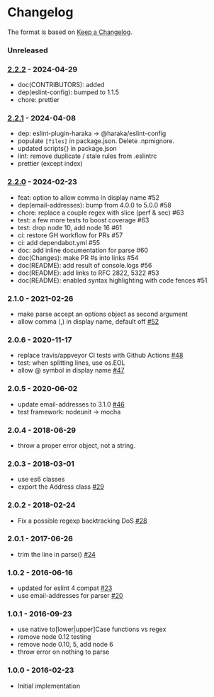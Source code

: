 # Changelog

The format is based on [Keep a Changelog](https://keepachangelog.com/).

### Unreleased

### [2.2.2] - 2024-04-29

- doc(CONTRIBUTORS): added
- dep(eslint-config): bumped to 1.1.5
- chore: prettier

### [2.2.1] - 2024-04-08

- dep: eslint-plugin-haraka -> @haraka/eslint-config
- populate `[files]` in package.json. Delete .npmignore.
- updated scripts{} in package.json
- lint: remove duplicate / stale rules from .eslintrc
- prettier (except index)

### [2.2.0] - 2024-02-23

- feat: option to allow comma in display name #52
- dep(email-addresses): bump from 4.0.0 to 5.0.0 #58
- chore: replace a couple regex with slice (perf & sec) #63
- test: a few more tests to boost coverage #63
- test: drop node 10, add node 16 #61
- ci: restore GH workflow for PRs #57
- ci: add dependabot.yml #55
- doc: add inline documentation for parse #60
- doc(Changes): make PR #s into links #54
- doc(README): add result of console.logs #56
- doc(README): add links to RFC 2822, 5322 #53
- doc(README): enabled syntax highlighting with code fences #51

### 2.1.0 - 2021-02-26

- make parse accept an options object as second argument
- allow comma (,) in display name, default off [#52](https://github.com/haraka/node-address-rfc2822/pull/52)

### 2.0.6 - 2020-11-17

- replace travis/appveyor CI tests with Github Actions [#48](https://github.com/haraka/node-address-rfc2822/pull/48)
- test: when splitting lines, use os.EOL
- allow @ symbol in display name [#47](https://github.com/haraka/node-address-rfc2822/pull/47)

### 2.0.5 - 2020-06-02

- update email-addresses to 3.1.0 [#46](https://github.com/haraka/node-address-rfc2822/pull/46)
- test framework: nodeunit -> mocha

### 2.0.4 - 2018-06-29

- throw a proper error object, not a string.

### 2.0.3 - 2018-03-01

- use es6 classes
- export the Address class [#29](https://github.com/haraka/node-address-rfc2822/pull/29)

### 2.0.2 - 2018-02-24

- Fix a possible regexp backtracking DoS [#28](https://github.com/haraka/node-address-rfc2822/pull/28)

### 2.0.1 - 2017-06-26

- trim the line in parse() [#24](https://github.com/haraka/node-address-rfc2822/pull/24)

### 1.0.2 - 2016-06-16

- updated for eslint 4 compat [#23](https://github.com/haraka/node-address-rfc2822/pull/23)
- use email-addresses for parser [#20](https://github.com/haraka/node-address-rfc2822/pull/20)

### 1.0.1 - 2016-09-23

- use native to[lower|upper]Case functions vs regex
- remove node 0.12 testing
- remove node 0.10, 5, add node 6
- throw error on nothing to parse

### 1.0.0 - 2016-02-23

- Initial implementation

[2.2.0]: https://github.com/haraka/node-address-rfc2822/releases/tag/v2.2.0
[2.2.1]: https://github.com/haraka/node-address-rfc2822/releases/tag/v2.2.1
[2.0.6]: https://github.com/haraka/node-address-rfc2822/releases/tag/2.0.6
[0.0.2]: https://github.com/haraka/node-address-rfc2822/releases/tag/v0.0.2
[2.2.2]: https://github.com/haraka/node-address-rfc2822/releases/tag/v2.2.2
